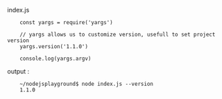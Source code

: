 index.js

        const yargs = require('yargs')

        // yargs allows us to customize version, usefull to set project version
        yargs.version('1.1.0')

        console.log(yargs.argv)

output : 

        ~/nodejsplayground$ node index.js --version
        1.1.0
